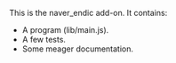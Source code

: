 This is the naver_endic add-on.  It contains:

* A program (lib/main.js).
* A few tests.
* Some meager documentation.
